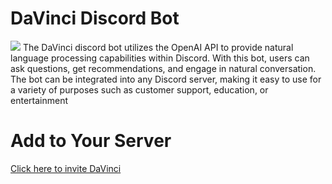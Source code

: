 # DaVinci Discord Bot
<img src="[https://github.com/NouhiDev/assets/pfp_hd.png](https://github.com/NouhiDev/assets/blob/main/pfp_hd.png?raw=true)">
The DaVinci discord bot utilizes the OpenAI API to provide natural language processing capabilities within Discord.
With this bot, users can ask questions, get recommendations, and engage in natural conversation. The bot can be integrated into any Discord server, making it easy to use for a variety of purposes such as customer support, education, or entertainment

# Add to Your Server
[Click here to invite DaVinci](https://discord.com/api/oauth2/authorize?client_id=1078661067938463824&permissions=8&scope=bot)
